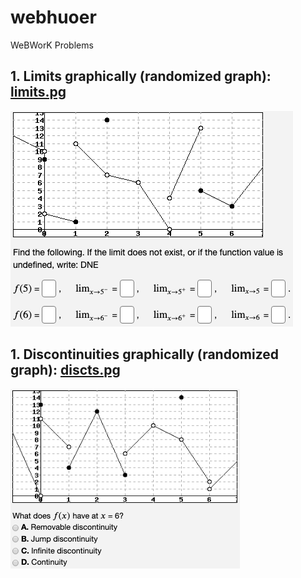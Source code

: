 # webhuoer
WeBWorK Problems

## 1. Limits graphically (randomized graph): [limits.pg](limits.pg)
![limits](limits.png)

## 1. Discontinuities graphically (randomized graph): [discts.pg](discts.pg)
![discts](discts.png)
